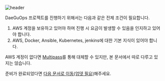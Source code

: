 ![header](https://capsule-render.vercel.app/api?type=waving&color=auto&height=300&section=header&text=Prerequisites&fontSize=90)

DaeGuOps 프로젝트를 진행하기 위해서는 다음과 같은 전제 조건이 필요합니다.

1. AWS 계정을 보유하고 있어야 하며 진행 시 요금이 발생할 수 있음을 인지하고 있어야 합니다.
2. AWS, Docker, Ansible, Kubernetes, jenkins에 대한 기본 지식이 있어야 합니다.

AWS 계정이 없다면 [Multipass](https://multipass.run/)를 통해 대체할 수 있지만, 본 문서에서 따로 다루고 있지는 않습니다.

준비가 완료되었다면 [다음 문서로 이동(업뎃 필요)]()해주세요.
